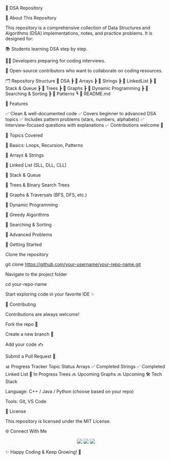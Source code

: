 📘 DSA Repository

🌟 About This Repository

This repository is a comprehensive collection of Data Structures and Algorithms (DSA) implementations, notes, and practice problems.
It is designed for:

📚 Students learning DSA step by step.

👨‍💻 Developers preparing for coding interviews.

🚀 Open-source contributors who want to collaborate on coding resources.

🗂️ Repository Structure
📂 DSA
 ┣ 📁 Arrays
 ┣ 📁 Strings
 ┣ 📁 LinkedList
 ┣ 📁 Stack & Queue
 ┣ 📁 Trees
 ┣ 📁 Graphs
 ┣ 📁 Dynamic Programming
 ┣ 📁 Searching & Sorting
 ┣ 📁 Patterns
 ┗ 📄 README.md

🧾 Features

✅ Clean & well-documented code
✅ Covers beginner to advanced DSA topics
✅ Includes pattern problems (stars, numbers, alphabets)
✅ Interview-focused questions with explanations
✅ Contributions welcome 🤝

📌 Topics Covered

🔹 Basics: Loops, Recursion, Patterns

🔹 Arrays & Strings

🔹 Linked List (SLL, DLL, CLL)

🔹 Stack & Queue

🔹 Trees & Binary Search Trees

🔹 Graphs & Traversals (BFS, DFS, etc.)

🔹 Dynamic Programming

🔹 Greedy Algorithms

🔹 Searching & Sorting

🔹 Advanced Problems

🚀 Getting Started

Clone the repository

git clone https://github.com/your-username/your-repo-name.git


Navigate to the project folder

cd your-repo-name


Start exploring code in your favorite IDE ✨

🤝 Contributing

Contributions are always welcome!

Fork the repo 🍴

Create a new branch 🌱

Add your code ✍️

Submit a Pull Request 🚀

📊 Progress Tracker
Topic	Status
Arrays	✅ Completed
Strings	✅ Completed
Linked List	🔄 In Progress
Trees	🔜 Upcoming
Graphs	🔜 Upcoming
🛠️ Tech Stack

Language: C++ / Java / Python (choose based on your repo)

Tools: Git, VS Code

📜 License

This repository is licensed under the MIT License.

🌐 Connect With Me
<p align="center"> <a href="https://github.com/your-username"><img src="https://img.shields.io/badge/GitHub-181717?style=for-the-badge&logo=github" /></a> <a href="https://www.linkedin.com/in/your-profile"><img src="https://img.shields.io/badge/LinkedIn-0077B5?style=for-the-badge&logo=linkedin" /></a> <a href="https://twitter.com/your-handle"><img src="https://img.shields.io/badge/Twitter-1DA1F2?style=for-the-badge&logo=twitter" /></a> </p>

✨ Happy Coding & Keep Growing! 🚀

